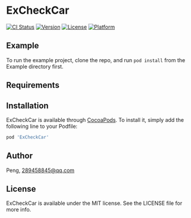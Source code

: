 # ExCheckCar

[![CI Status](https://img.shields.io/travis/Peng/ExCheckCar.svg?style=flat)](https://travis-ci.org/Peng/ExCheckCar)
[![Version](https://img.shields.io/cocoapods/v/ExCheckCar.svg?style=flat)](https://cocoapods.org/pods/ExCheckCar)
[![License](https://img.shields.io/cocoapods/l/ExCheckCar.svg?style=flat)](https://cocoapods.org/pods/ExCheckCar)
[![Platform](https://img.shields.io/cocoapods/p/ExCheckCar.svg?style=flat)](https://cocoapods.org/pods/ExCheckCar)

## Example

To run the example project, clone the repo, and run `pod install` from the Example directory first.

## Requirements

## Installation

ExCheckCar is available through [CocoaPods](https://cocoapods.org). To install
it, simply add the following line to your Podfile:

```ruby
pod 'ExCheckCar'
```

## Author

Peng, 289458845@qq.com

## License

ExCheckCar is available under the MIT license. See the LICENSE file for more info.

